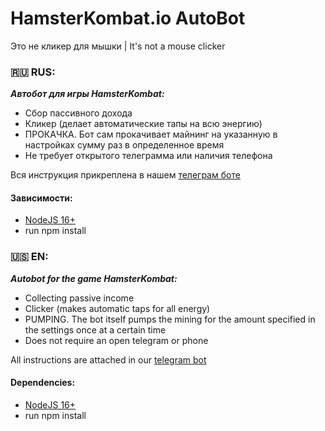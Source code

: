 # HamsterKombat.io AutoBot

Это не кликер для мышки | It's not a mouse clicker
### 🇷🇺 RUS:

**_Автобот для игры HamsterKombat:_**

- Сбор пассивного дохода
- Кликер (делает автоматические тапы на всю энергию)
- ПРОКАЧКА. Бот сам прокачивает майнинг на указанную в настройках сумму раз в определенное время
- Не требует открытого телеграмма или наличия телефона

Вся инструкция прикреплена в нашем [телеграм боте ](https://t.me/netcloud_dev)
#### Зависимости:
- [NodeJS 16+](https://nodejs.org/en)
- run npm install
### 🇺🇸 EN:

**_Autobot for the game HamsterKombat:_**

- Collecting passive income
- Clicker (makes automatic taps for all energy)
- PUMPING. The bot itself pumps the mining for the amount specified in the settings once at a certain time
- Does not require an open telegram or phone

All instructions are attached in our [telegram bot ](https://t.me/netcloud_dev)

#### Dependencies:
- [NodeJS 16+](https://nodejs.org/en)
- run npm install
